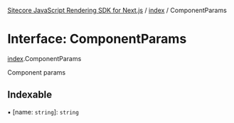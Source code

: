 [Sitecore JavaScript Rendering SDK for Next.js](../README.md) / [index](../modules/index.md) / ComponentParams

# Interface: ComponentParams

[index](../modules/index.md).ComponentParams

Component params

## Indexable

▪ [name: `string`]: `string`
